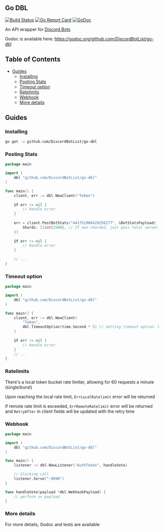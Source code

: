 ## Go DBL

[![Build Status](https://travis-ci.com/rumblefrog/go-dbl.svg?branch=master)](https://travis-ci.com/rumblefrog/go-dbl)
[![Go Report Card](https://goreportcard.com/badge/github.com/DiscordBotList/go-dbl)](https://goreportcard.com/report/github.com/DiscordBotList/go-dbl)
[![GoDoc](https://godoc.org/github.com/DiscordBotList/go-dbl?status.svg)](https://godoc.org/github.com/DiscordBotList/go-dbl)

An API wrapper for [Discord Bots](https://discordbots.org/)

Godoc is available here: https://godoc.org/github.com/DiscordBotList/go-dbl

<!-- START doctoc generated TOC please keep comment here to allow auto update -->
<!-- DON'T EDIT THIS SECTION, INSTEAD RE-RUN doctoc TO UPDATE -->
## Table of Contents

- [Guides](#guides)
  - [Installing](#installing)
  - [Posting Stats](#posting-stats)
  - [Timeout option](#timeout-option)
  - [Ratelimits](#ratelimits)
  - [Webhook](#webhook)
  - [More details](#more-details)

<!-- END doctoc generated TOC please keep comment here to allow auto update -->

## Guides

### Installing

```bash
go get -u github.com/DiscordBotList/go-dbl
```

### Posting Stats

```go
package main

import (
	dbl "github.com/DiscordBotList/go-dbl"
)

func main() {
	client, err := dbl.NewClient("Token")
	
	if err != nil {
		// Handle error
	}
	
	err = client.PostBotStats("441751906428256277", &BotStatsPayload{
		Shards: []int{2500}, // If non-sharded, just pass total server count as the only integer element
	})
	
	if err != nil {
		// Handle error
	}
	
	// ...
}
```

### Timeout option

```go
package main

import (
	dbl "github.com/DiscordBotList/go-dbl"
)

func main() {
	client, err := dbl.NewClient(
		"Token",
		dbl.TimeoutOption(time.Second * 5) // Setting timeout option. Default is 3 seconds
	)
	
	if err != nil {
		// Handle error
	}
	// ...
}
```

### Ratelimits

There's a local token bucket rate limiter, allowing for 60 requests a minute (single/burst)

Upon reaching the local rate limit, `ErrLocalRatelimit` error will be returned

If remote rate limit is exceeded, `ErrRemoteRatelimit` error will be returned and `RetryAfter` in client fields will be updated with the retry time

### Webhook

```go
package main

import (
	dbl "github.com/DiscordBotList/go-dbl"
)

func main() {
	listener := dbl.NewListener("AuthToken", handleVote)

	// blocking call
	listener.Serve(":9090")
}

func handleVote(payload *dbl.WebhookPayload) {
	// perform on payload
}
```

### More details

For more details, Godoc and tests are available

